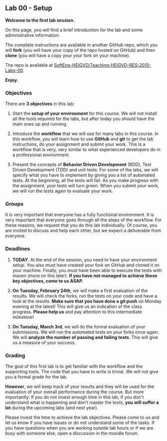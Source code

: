## Lab 00 - Setup

**Welcome to the first lab session.**

On this page, you will find a brief introduction for the lab and some administrative information. 

The complete instructions are available in another GitHub repo, which you will **fork** (you will have your copy of the repo hosted on GitHub) and then **clone** (you will have a copy your your fork on your machine).

The repo is available at [SoftEng-HEIGVD/Teaching-HEIGVD-RES-2015-Labo-00](https://github.com/SoftEng-HEIGVD/Teaching-HEIGVD-RES-2015-Labo-00).

**Enjoy**.


### Objectives

There are **3 objectives** in this lab:

1. Start the **setup of your environment** for this course. We will not install all the tools required for the labs, but after today you should have the main ones up and running.

2. Introduce the **workflow** that we will use for many labs in this course. In this workflow, you will learn how to use **GitHub** and **git** to get the lab instructions, do your assignment and submit your work. This is a workflow that is very, very similar to what experienced developers do in a professional environment.

3. Present the concepts of **Behavior Driven Development** (BDD), Test Driven Development (TDD) and unit tests. For some of the labs, we will specify what you have to implement by giving you a list of automated tests. At the beginning, all the tests will fail. As you make progress with the assignment, your tests will turn green. When you submit your work, we will run the tests again to evaluate your work.


### Groups

It is very important that everyone has a fully functional environment. It is very important that everyone goes through all the steps of the workflow. For these reasons, we request that you do this lab individually. Of course, you are invited to discuss and help each other, but we expect a deliverable from everyone.

### Deadlines

1. **TODAY**. At the end of the session, you need to have your environment setup. You also must have created your fork on GitHub and cloned it on your machine. Finally, you must have been able to execute the tests with maven (more on this later). **If you have not managed to achieve these key objectives, come to us ASAP.**

2. **On Tuesday, February 24th**, we will make a first evaluation of the results. We will check the forks, run the tests on your code and have a look at the results. **Make sure that you have done a git push** on Monday evening at the latest! This will give us an indication of the class progress. **Please help us** and pay attention to this intermediate milestone!

3. **On Tuesday, March 3rd**, we will do the formal evaluation of your submissions. We will run the automated tests on your forks once again. We will **analyze the number of passing and failing tests**. This will give us a measure of your success.


### Grading

The goal of this first lab is to get familiar with the workflow and the supporting tools. The code that you have to write is trivial. We will not give you a formal grade for the lab. 

**However**, we will keep track of your results and they will be used for the evaluation of your overall performance during the course. But more importantly: if you do not invest enough time in this lab, if you don't understand what is happening and don't master the tools, **you will suffer a lot** during the upcoming labs (and next year).

Please invest the time to achieve the lab objectives. Please come to us and let us know if you have issues or do not understand some of the tasks. If you have questions when you are working outside lab hours or if we are busy with someone else, open a discussion in the moodle forum.
